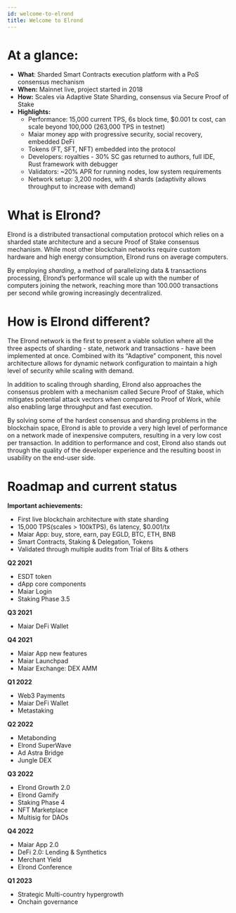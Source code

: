 ```yaml
---
id: welcome-to-elrond
title: Welcome to Elrond
---
```


# **At a glance:**

- **What**: Sharded Smart Contracts execution platform with a PoS consensus mechanism
- **When:** Mainnet live, project started in 2018
- **How:** Scales via Adaptive State Sharding, consensus via Secure Proof of Stake
- **Highlights:**
  - Performance: 15,000 current TPS, 6s block time, $0.001 tx cost, can scale beyond 100,000 (263,000 TPS in testnet)
  - Maiar money app with progressive security, social recovery, embedded DeFi
  - Tokens (FT, SFT, NFT) embedded into the protocol
  - Developers: royalties - 30% SC gas returned to authors, full IDE, Rust framework with debugger
  - Validators: ~20% APR for running nodes, low system requirements
  - Network setup: 3,200 nodes, with 4 shards (adaptivity allows throughput to increase with demand)

# **What is Elrond?**

Elrond is a distributed transactional computation protocol which relies on a sharded state architecture and a secure Proof of Stake consensus mechanism. While most other blockchain networks require custom hardware and high energy consumption, Elrond runs on average computers.

By employing _sharding_, a method of parallelizing data & transactions processing, Elrond’s performance will scale up with the number of computers joining the network, reaching more than 100.000 transactions per second while growing increasingly decentralized.

# **How is Elrond different?**

The Elrond network is the first to present a viable solution where all the three aspects of sharding - state, network and transactions - have been implemented at once. Combined with its “Adaptive” component, this novel architecture allows for dynamic network configuration to maintain a high level of security while scaling with demand.

In addition to scaling through sharding, Elrond also approaches the consensus problem with a mechanism called Secure Proof of Stake, which mitigates potential attack vectors when compared to Proof of Work, while also enabling large throughput and fast execution.

By solving some of the hardest consensus and sharding problems in the blockchain space, Elrond is able to provide a very high level of performance on a network made of inexpensive computers, resulting in a very low cost per transaction. In addition to performance and cost, Elrond also stands out through the quality of the developer experience and the resulting boost in usability on the end-user side.

# **Roadmap and current status**

**Important achievements:**

- First live blockchain architecture with state sharding
- 15,000 TPS(scales > 100kTPS), 6s latency, $0.001/tx
- Maiar App: buy, store, earn, pay EGLD, BTC, ETH, BNB
- Smart Contracts, Staking & Delegation, Tokens
- Validated through multiple audits from Trial of Bits & others

**Q2 2021**

- ESDT token
- dApp core components
- Maiar Login
- Staking Phase 3.5

**Q3 2021**

- Maiar DeFi Wallet

**Q4 2021**

- Maiar App new features
- Maiar Launchpad
- Maiar Exchange: DEX AMM

**Q1 2022**

- Web3 Payments
- Maiar DeFi Wallet
- Metastaking

**Q2 2022**

- Metabonding
- Elrond SuperWave
- Ad Astra Bridge
- Jungle DEX

**Q3 2022**

- Elrond Growth 2.0
- Elrond Gamify
- Staking Phase 4
- NFT Marketplace
- Multisig for DAOs

**Q4 2022**

- Maiar App 2.0
- DeFi 2.0: Lending & Synthetics
- Merchant Yield
- Elrond Conference

**Q1 2023**

- Strategic Multi-country hypergrowth
- Onchain governance
